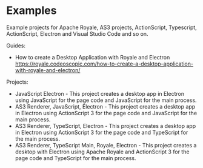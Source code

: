 # Examples
Example projects for Apache Royale, AS3 projects, ActionScript, Typescript, ActionScript, Electron and Visual Studio Code and so on. 

Guides: 
- How to create a Desktop Application with Royale and Electron https://royale.codeoscopic.com/how-to-create-a-desktop-application-with-royale-and-electron/

Projects:
- JavaScript Electron - This project creates a desktop app in Electron using JavaScript for the page code and JavaScript for the main process. 
- AS3 Renderer, JavaScript, Electron - This project creates a desktop app in Electron using ActionScript 3 for the page code and JavaScript for the main process. 
- AS3 Renderer, TypeScript, Electron - This project creates a desktop app in Electron using ActionScript 3 for the page code and TypeScript for the main process. 
- AS3 Renderer, TypeScript Main, Royale, Electron - This project creates a desktop with Electron using Apache Royale and ActionScript 3 for the page code and TypeScript for the main process. 